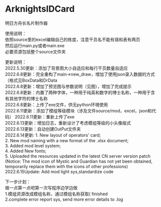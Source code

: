 # ArknightsIDCard
明日方舟长名片制作器

使用说明：  
依照source里的excel编辑自己的练度，注意干员名不能有错和表有两页  
然后运行main.py或者main.exe  
必要资源包括整个source文件夹
  
更新说明：  
2022.5.30更新：添加了背景图大小自适应和每行干员数量自适应  
2022.6.8更新：完全重构了main->new_draw，增加了使用json录入数据的方式（格式见BoxData和DrData  
2022.6.8更新：增加了预览图与参数说明（见图），增加了完成提示  
2022.6.8更新：内置了两种字体，一种用于纯英和数字的博士名称，一种用于含有其他字符的博士名称  
2022.6.8更新：上传了exe文件，供无python环境使用  
2022.6.11更新：添加了模组等级模块（涉及文件source/mod，excel，json和代码）
2022.6.11更新：重新上传了exe  
2022.6.13更新：增加日志，重新设计了考虑模组等级的小头像版式  
2022.6.13更新：自动创建OutPut文件夹  
2022.6.14更新:  1. New layout of operators' card;  
2. New mod naming with a new format of the .xlsx document;  
3. Added mod level system;  
4. Added New fonts;  
5. Uploaded the resources updated in the latest CN server version patch (Notice: The mod icon of Mystic and Guardian has not yet been obtained, temporarily replace them with the icons of other professions)  
2022.6.15Update: Add mod light sys,standardize code


  
下一步计划：  
做一点算一点吧第一次写程序边学边做  
1.模组资源改成模组名称，通过模组名称获取( finished  
2.complete error report sys, send more error details to .log


  

